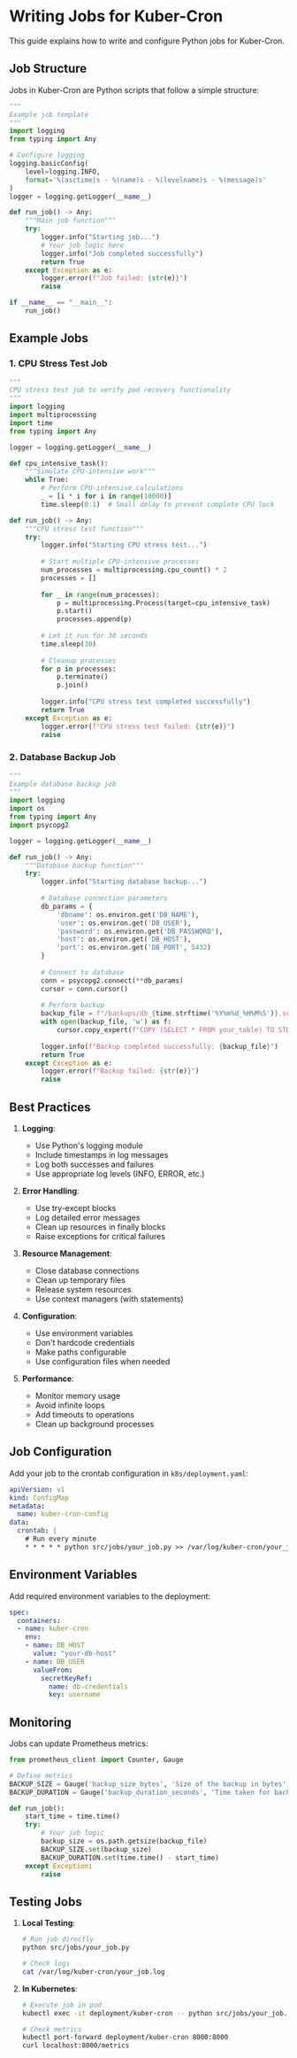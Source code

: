 # Writing Jobs for Kuber-Cron

This guide explains how to write and configure Python jobs for Kuber-Cron.

## Job Structure

Jobs in Kuber-Cron are Python scripts that follow a simple structure:

```python
"""
Example job template
"""
import logging
from typing import Any

# Configure logging
logging.basicConfig(
    level=logging.INFO,
    format='%(asctime)s - %(name)s - %(levelname)s - %(message)s'
)
logger = logging.getLogger(__name__)

def run_job() -> Any:
    """Main job function"""
    try:
        logger.info("Starting job...")
        # Your job logic here
        logger.info("Job completed successfully")
        return True
    except Exception as e:
        logger.error(f"Job failed: {str(e)}")
        raise

if __name__ == "__main__":
    run_job()
```

## Example Jobs

### 1. CPU Stress Test Job

```python
"""
CPU stress test job to verify pod recovery functionality
"""
import logging
import multiprocessing
import time
from typing import Any

logger = logging.getLogger(__name__)

def cpu_intensive_task():
    """Simulate CPU-intensive work"""
    while True:
        # Perform CPU-intensive calculations
        _ = [i * i for i in range(10000)]
        time.sleep(0.1)  # Small delay to prevent complete CPU lock

def run_job() -> Any:
    """CPU stress test function"""
    try:
        logger.info("Starting CPU stress test...")
        
        # Start multiple CPU-intensive processes
        num_processes = multiprocessing.cpu_count() * 2
        processes = []
        
        for _ in range(num_processes):
            p = multiprocessing.Process(target=cpu_intensive_task)
            p.start()
            processes.append(p)
        
        # Let it run for 30 seconds
        time.sleep(30)
        
        # Cleanup processes
        for p in processes:
            p.terminate()
            p.join()
        
        logger.info("CPU stress test completed successfully")
        return True
    except Exception as e:
        logger.error(f"CPU stress test failed: {str(e)}")
        raise
```

### 2. Database Backup Job

```python
"""
Example database backup job
"""
import logging
import os
from typing import Any
import psycopg2

logger = logging.getLogger(__name__)

def run_job() -> Any:
    """Database backup function"""
    try:
        logger.info("Starting database backup...")
        
        # Database connection parameters
        db_params = {
            'dbname': os.environ.get('DB_NAME'),
            'user': os.environ.get('DB_USER'),
            'password': os.environ.get('DB_PASSWORD'),
            'host': os.environ.get('DB_HOST'),
            'port': os.environ.get('DB_PORT', 5432)
        }
        
        # Connect to database
        conn = psycopg2.connect(**db_params)
        cursor = conn.cursor()
        
        # Perform backup
        backup_file = f"/backups/db_{time.strftime('%Y%m%d_%H%M%S')}.sql"
        with open(backup_file, 'w') as f:
            cursor.copy_expert(f"COPY (SELECT * FROM your_table) TO STDOUT", f)
        
        logger.info(f"Backup completed successfully: {backup_file}")
        return True
    except Exception as e:
        logger.error(f"Backup failed: {str(e)}")
        raise
```

## Best Practices

1. **Logging**:
   - Use Python's logging module
   - Include timestamps in log messages
   - Log both successes and failures
   - Use appropriate log levels (INFO, ERROR, etc.)

2. **Error Handling**:
   - Use try-except blocks
   - Log detailed error messages
   - Clean up resources in finally blocks
   - Raise exceptions for critical failures

3. **Resource Management**:
   - Close database connections
   - Clean up temporary files
   - Release system resources
   - Use context managers (with statements)

4. **Configuration**:
   - Use environment variables
   - Don't hardcode credentials
   - Make paths configurable
   - Use configuration files when needed

5. **Performance**:
   - Monitor memory usage
   - Avoid infinite loops
   - Add timeouts to operations
   - Clean up background processes

## Job Configuration

Add your job to the crontab configuration in `k8s/deployment.yaml`:

```yaml
apiVersion: v1
kind: ConfigMap
metadata:
  name: kuber-cron-config
data:
  crontab: |
    # Run every minute
    * * * * * python src/jobs/your_job.py >> /var/log/kuber-cron/your_job.log 2>&1
```

## Environment Variables

Add required environment variables to the deployment:

```yaml
spec:
  containers:
  - name: kuber-cron
    env:
    - name: DB_HOST
      value: "your-db-host"
    - name: DB_USER
      valueFrom:
        secretKeyRef:
          name: db-credentials
          key: username
```

## Monitoring

Jobs can update Prometheus metrics:

```python
from prometheus_client import Counter, Gauge

# Define metrics
BACKUP_SIZE = Gauge('backup_size_bytes', 'Size of the backup in bytes')
BACKUP_DURATION = Gauge('backup_duration_seconds', 'Time taken for backup')

def run_job():
    start_time = time.time()
    try:
        # Your job logic
        backup_size = os.path.getsize(backup_file)
        BACKUP_SIZE.set(backup_size)
        BACKUP_DURATION.set(time.time() - start_time)
    except Exception:
        raise
```

## Testing Jobs

1. **Local Testing**:
   ```bash
   # Run job directly
   python src/jobs/your_job.py
   
   # Check logs
   cat /var/log/kuber-cron/your_job.log
   ```

2. **In Kubernetes**:
   ```bash
   # Execute job in pod
   kubectl exec -it deployment/kuber-cron -- python src/jobs/your_job.py
   
   # Check metrics
   kubectl port-forward deployment/kuber-cron 8000:8000
   curl localhost:8000/metrics
   ``` 